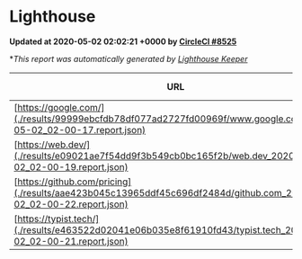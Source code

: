 
# Lighthouse

**Updated at 2020-05-02 02:02:21 +0000 by [CircleCI #8525](https://circleci.com/gh/ItinerisLtd/lighthouse-keeper-example/8525)**

**This report was automatically generated by [Lighthouse Keeper](https://github.com/itinerisltd/lighthouse-keeper)*

| URL | Performance | Accessibility | Best Practices | SEO | PWA | Updated At |
| --- | --- | --- | --- | --- | --- | --- |
| [https://google.com/](./results/99999ebcfdb78df077ad2727fd00969f/www.google.com_2020-05-02_02-00-17.report.json) | 0.92 | 0.86 | 0.93 | 0.9 | 0.56 | 2020-05-02T02:00:17.200Z |
| [https://web.dev/](./results/e09021ae7f54dd9f3b549cb0bc165f2b/web.dev_2020-05-02_02-00-19.report.json) | 0.97 | 1 | 1 | 0.99 | 1 | 2020-05-02T02:00:19.680Z |
| [https://github.com/pricing](./results/aae423b045c13965ddf45c696df2484d/github.com_2020-05-02_02-00-22.report.json) | 0.82 | 0.94 | 0.93 | 0.92 | 0.56 | 2020-05-02T02:00:22.974Z |
| [https://typist.tech/](./results/e463522d02041e06b035e8f61910fd43/typist.tech_2020-05-02_02-00-21.report.json) | 0.98 | 0.92 | 0.86 | 0.92 | 0.59 | 2020-05-02T02:00:21.875Z |

